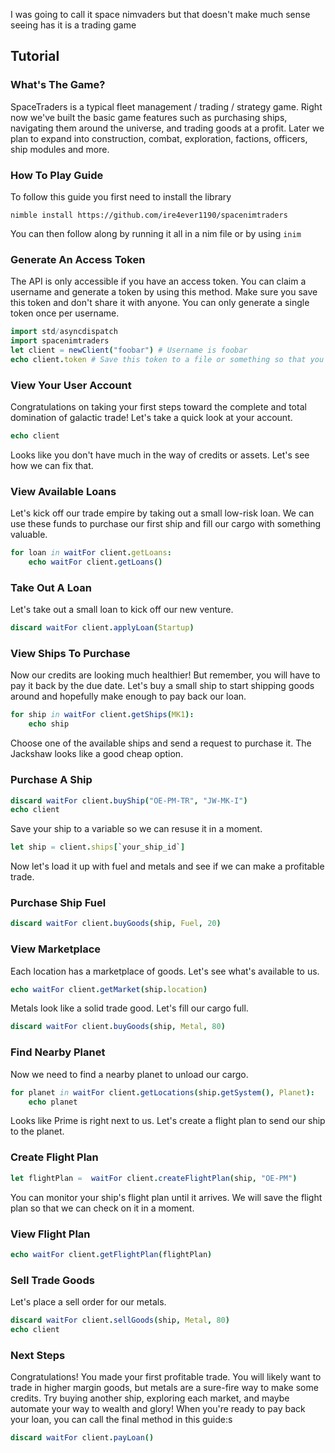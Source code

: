 I was going to call it space nimvaders but that doesn't make much sense seeing has it is a trading game


## Tutorial
### What's The Game?

SpaceTraders is a typical fleet management / trading / strategy game. Right now we've built the basic game features such as purchasing ships, navigating them around the universe, and trading goods at a profit. Later we plan to expand into construction, combat, exploration, factions, officers, ship modules and more.


### How To Play Guide

To follow this guide you first need to install the library

`nimble install https://github.com/ire4ever1190/spacenimtraders`

You can then follow along by running it all in a nim file or by using `inim`

### Generate An Access Token

The API is only accessible if you have an access token. You can claim a username and generate a token by using this method. Make sure you save this token and don't share it with anyone. You can only generate a single token once per username.

```nim
import std/asyncdispatch
import spacenimtraders
let client = newClient("foobar") # Username is foobar
echo client.token # Save this token to a file or something so that you can read it back in later
```

### View Your User Account

Congratulations on taking your first steps toward the complete and total domination of galactic trade! Let's take a quick look at your account.

```nim
echo client
```

Looks like you don't have much in the way of credits or assets. Let's see how we can fix that.
### View Available Loans

Let's kick off our trade empire by taking out a small low-risk loan. We can use these funds to purchase our first ship and fill our cargo with something valuable.

```nim
for loan in waitFor client.getLoans:
    echo waitFor client.getLoans()
```

### Take Out A Loan

Let's take out a small loan to kick off our new venture.

```nim
discard waitFor client.applyLoan(Startup)
```

### View Ships To Purchase

Now our credits are looking much healthier! But remember, you will have to pay it back by the due date. Let's buy a small ship to start shipping goods around and hopefully make enough to pay back our loan.

```nim
for ship in waitFor client.getShips(MK1):
    echo ship
```

Choose one of the available ships and send a request to purchase it. The Jackshaw looks like a good cheap option.
### Purchase A Ship

```nim
discard waitFor client.buyShip("OE-PM-TR", "JW-MK-I")
echo client
```

Save your ship to a variable so we can resuse it in a moment.
```nim
let ship = client.ships[`your_ship_id`]
```

Now let's load it up with fuel and metals and see if we can make a profitable trade.
### Purchase Ship Fuel

```nim
discard waitFor client.buyGoods(ship, Fuel, 20)
```

### View Marketplace

Each location has a marketplace of goods. Let's see what's available to us.

```nim
echo waitFor client.getMarket(ship.location)
```

Metals look like a solid trade good. Let's fill our cargo full.

```nim
discard waitFor client.buyGoods(ship, Metal, 80)
```

### Find Nearby Planet

Now we need to find a nearby planet to unload our cargo.

```nim
for planet in waitFor client.getLocations(ship.getSystem(), Planet):
    echo planet
```

Looks like Prime is right next to us. Let's create a flight plan to send our ship to the planet.
### Create Flight Plan

```nim
let flightPlan =  waitFor client.createFlightPlan(ship, "OE-PM")
```

You can monitor your ship's flight plan until it arrives. We will save the flight plan so that we can check on it in a moment.

### View Flight Plan

```nim
echo waitFor client.getFlightPlan(flightPlan)
```

### Sell Trade Goods

Let's place a sell order for our metals.

```nim
discard waitFor client.sellGoods(ship, Metal, 80)
echo client
```

### Next Steps

Congratulations! You made your first profitable trade. You will likely want to trade in higher margin goods, but metals are a sure-fire way to make some credits. Try buying another ship, exploring each market, and maybe automate your way to wealth and glory! When you're ready to pay back your loan, you can call the final method in this guide:s

```nim
discard waitFor client.payLoan()
```
